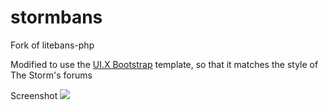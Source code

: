 stormbans
===========

Fork of litebans-php

Modified to use the <a href="https://github.com/ShepherdJerred/UI.X-Bootstrap">UI.X Bootstrap</a> template, so that it matches the style of The Storm's forums

Screenshot
<img src="http://i.imgur.com/ra7XhnA.jpg">
